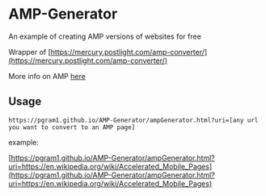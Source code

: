 # AMP-Generator

An example of creating AMP versions of websites for free

Wrapper of [https://mercury.postlight.com/amp-converter/](https://mercury.postlight.com/amp-converter/)

More info on AMP [here](https://en.wikipedia.org/wiki/Accelerated_Mobile_Pages)

## Usage

```
https://pgram1.github.io/AMP-Generator/ampGenerator.html?uri=[any url you want to convert to an AMP page]
```

example:

[https://pgram1.github.io/AMP-Generator/ampGenerator.html?uri=https://en.wikipedia.org/wiki/Accelerated_Mobile_Pages](https://pgram1.github.io/AMP-Generator/ampGenerator.html?uri=https://en.wikipedia.org/wiki/Accelerated_Mobile_Pages)

